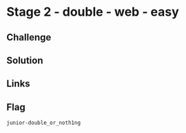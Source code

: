 # Stage 2 - double - web - easy

## Challenge

## Solution

## Links

## Flag
```
junior-double_or_noth1ng
```
